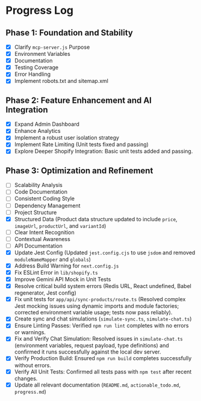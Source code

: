 # Progress Log

## Phase 1: Foundation and Stability

*   [x] Clarify `mcp-server.js` Purpose
*   [x] Environment Variables
*   [x] Documentation
*   [x] Testing Coverage
*   [x] Error Handling
*   [x] Implement robots.txt and sitemap.xml

## Phase 2: Feature Enhancement and AI Integration

*   [x] Expand Admin Dashboard
*   [x] Enhance Analytics
*   [x] Implement a robust user isolation strategy
*   [x] Implement Rate Limiting (Unit tests fixed and passing)
*   [x] Explore Deeper Shopify Integration: Basic unit tests added and passing.

## Phase 3: Optimization and Refinement

*   [ ] Scalability Analysis
*   [ ] Code Documentation
*   [ ] Consistent Coding Style
*   [ ] Dependency Management
*   [ ] Project Structure
*   [x] Structured Data (Product data structure updated to include `price`, `imageUrl`, `productUrl`, and `variantId`)
*   [ ] Clear Intent Recognition
*   [ ] Contextual Awareness
*   [ ] API Documentation
*   [x] Update Jest Config (Updated `jest.config.cjs` to use `jsdom` and removed `moduleNameMapper` and `globals`)
*   [x] Address Build Warning for `next.config.js`
*   [x] Fix ESLint Error in `lib/shopify.ts`
*   [x] Improve Gemini API Mock in Unit Tests
*   [x] Resolve critical build system errors (Redis URL, React undefined, Babel regenerator, Jest config)
*   [x] Fix unit tests for `app/api/sync-products/route.ts` (Resolved complex Jest mocking issues using dynamic imports and module factories; corrected environment variable usage; tests now pass reliably).
*   [x] Create sync and chat simulations (`simulate-sync.ts`, `simulate-chat.ts`)
*   [x] Ensure Linting Passes: Verified `npm run lint` completes with no errors or warnings.
*   [x] Fix and Verify Chat Simulation: Resolved issues in `simulate-chat.ts` (environment variables, request payload, type definitions) and confirmed it runs successfully against the local dev server.
*   [x] Verify Production Build: Ensured `npm run build` completes successfully without errors.
*   [x] Verify All Unit Tests: Confirmed all tests pass with `npm test` after recent changes.
*   [x] Update all relevant documentation (`README.md`, `actionable_todo.md`, `progress.md`)
